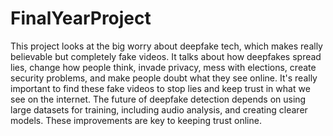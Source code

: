 # FinalYearProject

This project looks at the big worry about deepfake tech, which makes really believable but completely fake videos. It talks about how deepfakes spread lies, change how people think, invade privacy, mess with elections, create security problems, and make people doubt what they see online. It's really important to find these fake videos to stop lies and keep trust in what we see on the internet.
The future of deepfake detection depends on using large datasets for training, including audio analysis, and creating clearer models. These improvements are key to keeping trust online.

